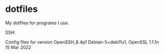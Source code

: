 # dotfiles
My dotfiles for programs I use.

SSH:

Config files for version OpenSSH_8.4p1 Debian-5+deb11u1, OpenSSL 1.1.1n  15 Mar 2022
